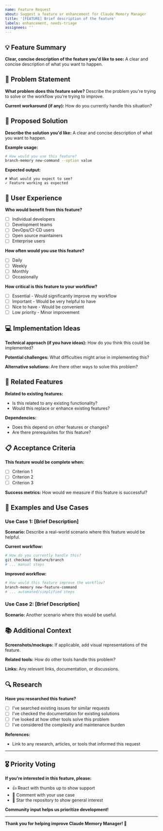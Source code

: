 ```yaml
---
name: Feature Request
about: Suggest a feature or enhancement for Claude Memory Manager
title: '[FEATURE] Brief description of the feature'
labels: enhancement, needs-triage
assignees: ''
---
```


## 💡 Feature Summary

**Clear, concise description of the feature you'd like to see:**
A clear and concise description of what you want to happen.

## 🎯 Problem Statement

**What problem does this feature solve?**
Describe the problem you're trying to solve or the workflow you're trying to improve.

**Current workaround (if any):**
How do you currently handle this situation?

## 🔧 Proposed Solution

**Describe the solution you'd like:**
A clear and concise description of what you want to happen.

**Example usage:**
```bash
# How would you use this feature?
branch-memory new-command --option value
```

**Expected output:**
```
# What would you expect to see?
✓ Feature working as expected
```

## 🎨 User Experience

**Who would benefit from this feature?**
- [ ] Individual developers
- [ ] Development teams
- [ ] DevOps/CI-CD users
- [ ] Open source maintainers
- [ ] Enterprise users

**How often would you use this feature?**
- [ ] Daily
- [ ] Weekly  
- [ ] Monthly
- [ ] Occasionally

**How critical is this feature to your workflow?**
- [ ] Essential - Would significantly improve my workflow
- [ ] Important - Would be very helpful to have
- [ ] Nice to have - Would be convenient
- [ ] Low priority - Minor improvement

## 💻 Implementation Ideas

**Technical approach (if you have ideas):**
How do you think this could be implemented?

**Potential challenges:**
What difficulties might arise in implementing this?

**Alternative solutions:**
Are there other ways to solve this problem?

## 🔗 Related Features

**Related to existing features:**
- Is this related to any existing functionality?
- Would this replace or enhance existing features?

**Dependencies:**
- Does this depend on other features or changes?
- Are there prerequisites for this feature?

## 📋 Acceptance Criteria

**This feature would be complete when:**
- [ ] Criterion 1
- [ ] Criterion 2  
- [ ] Criterion 3

**Success metrics:**
How would we measure if this feature is successful?

## 🌟 Examples and Use Cases

### Use Case 1: [Brief Description]
**Scenario:**
Describe a real-world scenario where this feature would be helpful.

**Current workflow:**
```bash
# How do you currently handle this?
git checkout feature/branch
# ... manual steps
```

**Improved workflow:**
```bash
# How would this feature improve the workflow?
branch-memory new-feature-command
# ... automated/simplified steps
```

### Use Case 2: [Brief Description]
**Scenario:**
Another scenario where this would be useful.

## 📚 Additional Context

**Screenshots/mockups:**
If applicable, add visual representations of the feature.

**Related tools:**
How do other tools handle this problem?

**Links:**
Any relevant links, documentation, or discussions.

## 🔍 Research

**Have you researched this feature?**
- [ ] I've searched existing issues for similar requests
- [ ] I've checked the documentation for existing solutions
- [ ] I've looked at how other tools solve this problem
- [ ] I've considered the complexity and maintenance burden

**References:**
- Link to any research, articles, or tools that informed this request

---

## 🎖️ Priority Voting

**If you're interested in this feature, please:**
- 👍 React with thumbs up to show support
- 💬 Comment with your use case
- 🌟 Star the repository to show general interest

**Community input helps us prioritize development!**

---

**Thank you for helping improve Claude Memory Manager! 🚀**
